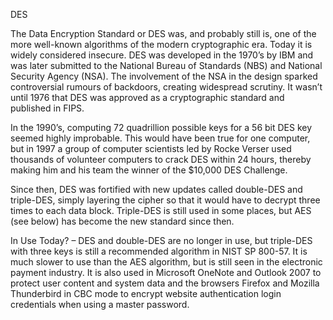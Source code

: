 DES

The Data Encryption Standard or DES was, and probably still is, one of the more well-known algorithms of the modern cryptographic era. Today it is widely considered insecure. DES was developed in the 1970’s by IBM and was later submitted to the National Bureau of Standards (NBS) and National Security Agency (NSA). The involvement of the NSA in the design sparked controversial rumours of backdoors, creating widespread scrutiny. It wasn’t until 1976 that DES was approved as a cryptographic standard and published in FIPS.

In the 1990’s, computing 72 quadrillion possible keys for a 56 bit DES key seemed highly improbable. This would have been true for one computer, but in 1997 a group of computer scientists led by Rocke Verser used thousands of volunteer computers to crack DES within 24 hours, thereby making him and his team the winner of the $10,000 DES Challenge.

Since then, DES was fortified with new updates called double-DES and triple-DES, simply layering the cipher so that it would have to decrypt three times to each data block. Triple-DES is still used in some places, but AES (see below) has become the new standard since then.

In Use Today? – DES and double-DES are no longer in use, but triple-DES with three keys is still a recommended algorithm in NIST SP 800-57. It is much slower to use than the AES algorithm, but is still seen in the electronic payment industry. It is also used in Microsoft OneNote and Outlook 2007 to protect user content and system data and the browsers Firefox and Mozilla Thunderbird in CBC mode to encrypt website authentication login credentials when using a master password.
